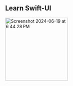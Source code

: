 ## Learn Swift-UI

<img width="200"  alt="Screenshot 2024-06-19 at 6 44 28 PM" src="https://github.com/professorDeveloper/SwiftMessenger-UI/assets/108933534/2f38ce61-0e23-43d2-8e68-9d7abbb6d364">
